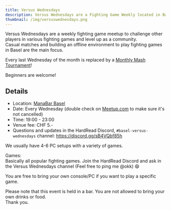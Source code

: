 ```yaml
---
title: Versus Wednesdays
description: Versus Wednesdays are a Fighting Game Weekly located in Basel, Switzerland.
thumbnail: /img/versuswednesdays.png
---
```

Versus Wednesdays are a weekly fighting game meetup to challenge other players in various fighting games and level up as a community.\
Casual matches and building an offline environment to play fighting games in Basel are the main focus.

Every last Wednesday of the month is replaced by a [Monthly Mash Tournament](/monthly-mash)!

Beginners are welcome!

## Details

* Location: [ManaBar Basel](https://manabar.ch/)
* Date: Every Wednesday (double check on [Meetup.com](https://meetup.com/fgcbasel) to make sure it's not cancelled)
* Time: 19:00 - 23:00
* Venue fee: CHF 5.-
* Questions and updates in the HardRead Discord, `#basel-versus-wednesdays` channel: <https://discord.gg/sB4VQbf85h>

We usually have 4-6 PC setups with a variety of games.

Games:\
Basically all popular fighting games. Join the HardRead Discord and ask in the Versus Wednesdays channel (Feel free to ping me @okk) 😄

You are free to bring your own console/PC if you want to play a specific game.

Please note that this event is held in a bar. You are not allowed to bring your own drinks or food.\
Thank you.
